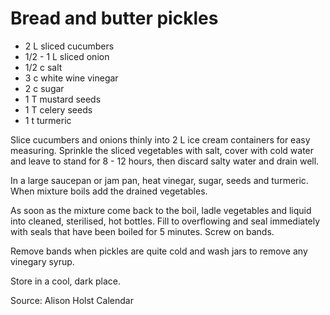 # Bread and butter pickles

* 2 L sliced cucumbers
* 1/2 - 1 L sliced onion
* 1/2 c salt
* 3 c white wine vinegar
* 2 c sugar
* 1 T mustard seeds
* 1 T celery seeds
* 1 t turmeric

Slice cucumbers and onions thinly into 2 L ice cream containers for easy measuring.  Sprinkle the sliced vegetables with salt, cover with cold water and leave to stand for 8 - 12 hours, then discard salty water and drain well.

In a large saucepan or jam pan, heat vinegar, sugar, seeds and turmeric.  When mixture boils add the drained vegetables.

As soon as the mixture come back to the boil, ladle vegetables and liquid into cleaned, sterilised, hot bottles.  Fill to overflowing and seal immediately with seals that have been boiled for 5 minutes.  Screw on bands.

Remove bands when pickles are quite cold and wash jars to remove any vinegary syrup.

Store in a cool, dark place.

Source: Alison Holst Calendar

